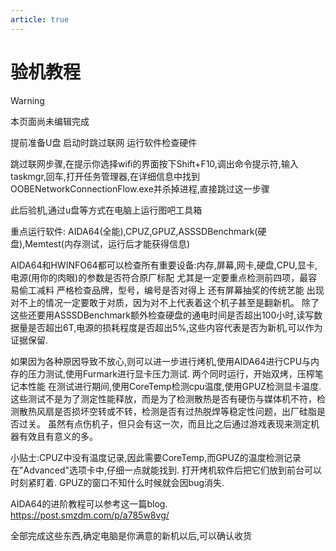 ```yaml
---
article: true
---
```


# 验机教程

> [!warning]
> 本页面尚未编辑完成

提前准备U盘 启动时跳过联网 运行软件检查硬件
<!-- more -->

跳过联网步骤,在提示你选择wifi的界面按下Shift+F10,调出命令提示符,输入taskmgr,回车,打开任务管理器,在详细信息中找到OOBENetworkConnectionFlow.exe并杀掉进程,直接跳过这一步骤

此后验机,通过u盘等方式在电脑上运行图吧工具箱

重点运行软件:
AIDA64(全能),CPUZ,GPUZ,ASSSDBenchmark(硬盘),Memtest(内存测试，运行后才能获得信息)

AIDA64和HWINFO64都可以检查所有重要设备:内存,屏幕,网卡,硬盘,CPU,显卡,电源(用你的肉眼)的参数是否符合原厂标配
尤其是一定要重点检测前四项，最容易偷工减料
严格检查品牌，型号，编号是否对得上
还有屏幕抽奖的传统艺能
出现对不上的情况一定要敢于对质，因为对不上代表着这个机子甚至是翻新机。
除了这些还要用ASSSDBenchmark额外检查硬盘的通电时间是否超出100小时,读写数据量是否超出6T,电源的损耗程度是否超出5%,这些内容代表是否为新机,可以作为证据保留.

如果因为各种原因导致不放心,则可以进一步进行烤机,使用AIDA64进行CPU与内存的压力测试,使用Furmark进行显卡压力测试.
两个同时运行，开始双烤，压榨笔记本性能
在测试进行期间,使用CoreTemp检测cpu温度,使用GPUZ检测显卡温度.
这些测试不是为了测定性能释放，而是为了检测散热是否有硬伤与媒体机不符，检测散热风扇是否损坏空转或不转，检测是否有过热脱焊等稳定性问题，出厂硅脂是否过关。
虽然有点伤机子，但只会有这一次，而且比之后通过游戏表现来测定机器有效且有意义的多。

小贴士:CPUZ中没有温度记录,因此需要CoreTemp,而GPUZ的温度检测记录在"Advanced"选项卡中,仔细一点就能找到.
打开烤机软件后把它们放到前台可以时刻紧盯着.
GPUZ的窗口不知什么时候就会因bug消失.

AIDA64的进阶教程可以参考这一篇blog.
https://post.smzdm.com/p/a785w8vg/

全部完成这些东西,确定电脑是你满意的新机以后,可以确认收货